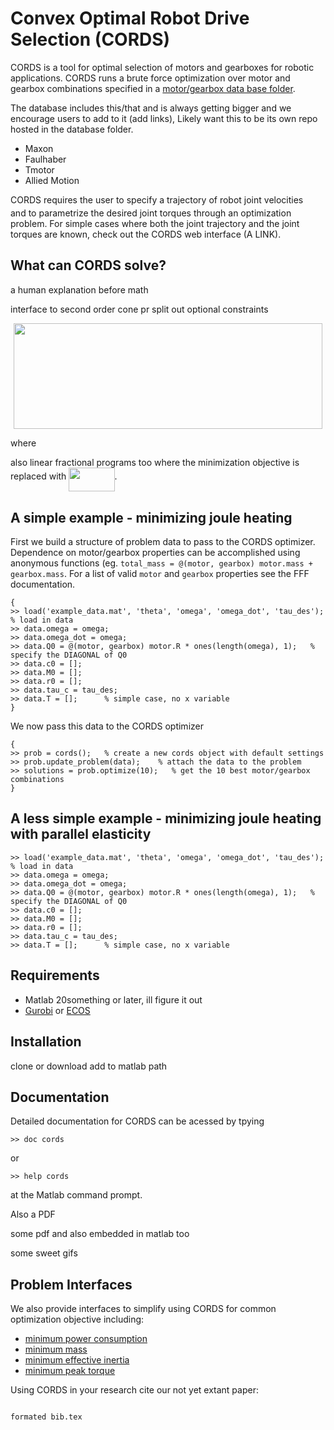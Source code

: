 # Convex Optimal Robot Drive Selection (CORDS)

CORDS is a tool for optimal selection of motors and gearboxes for robotic applications. CORDS runs a brute force optimization over motor and gearbox combinations specified in a [motor/gearbox data base folder](database). 

The database includes this/that and is always getting bigger and we encourage users to add to it (add links), Likely want this to be its own repo hosted in the database folder. 
* Maxon
* Faulhaber 
* Tmotor 
* Allied Motion 

CORDS requires the user to specify a trajectory of robot joint velocities <img src="/tex/ae4fb5973f393577570881fc24fc2054.svg?invert_in_darkmode&sanitize=true" align=middle width=10.82192594999999pt height=14.15524440000002pt/> and to parametrize the desired joint torques through an optimization problem. For simple cases where both the joint trajectory and the joint torques are known, check out the CORDS web interface (A LINK). 


## What can CORDS solve?  

a human explanation before math 

interface to second order cone pr
split out optional constraints 
<p align="center"><img src="/tex/8cfdd0167078b99ea4030af63d81e5f8.svg?invert_in_darkmode&sanitize=true" align=middle width=493.15692525000003pt height=169.57442534999998pt/></p>

where 

also linear fractional programs too where the minimization objective is replaced with <img src="/tex/19ffd9b9832df33f02b2d35e752c83c9.svg?invert_in_darkmode&sanitize=true" align=middle width=73.1978412pt height=37.92139230000001pt/>. 


## A simple example - minimizing joule heating 
First we build a structure of problem data to pass to the CORDS optimizer. Dependence on motor/gearbox properties can be accomplished using anonymous functions (eg. ``total_mass = @(motor, gearbox) motor.mass + gearbox.mass``. For a list of valid ``motor`` and ``gearbox`` properties see the FFF documentation. 
```
{
>> load('example_data.mat', 'theta', 'omega', 'omega_dot', 'tau_des');   % load in data
>> data.omega = omega;
>> data.omega_dot = omega; 
>> data.Q0 = @(motor, gearbox) motor.R * ones(length(omega), 1);   % specify the DIAGONAL of Q0
>> data.c0 = [];
>> data.M0 = [];
>> data.r0 = [];
>> data.tau_c = tau_des;
>> data.T = [];      % simple case, no x variable 
}
```
We now pass this data to the CORDS optimizer
```
{
>> prob = cords();   % create a new cords object with default settings  
>> prob.update_problem(data);    % attach the data to the problem
>> solutions = prob.optimize(10);   % get the 10 best motor/gearbox combinations 
}
```
## A less simple example - minimizing joule heating with parallel elasticity
```
>> load('example_data.mat', 'theta', 'omega', 'omega_dot', 'tau_des');   % load in data
>> data.omega = omega;
>> data.omega_dot = omega; 
>> data.Q0 = @(motor, gearbox) motor.R * ones(length(omega), 1);   % specify the DIAGONAL of Q0
>> data.c0 = [];
>> data.M0 = [];
>> data.r0 = [];
>> data.tau_c = tau_des;
>> data.T = [];      % simple case, no x variable 
```



## Requirements

* Matlab 20something or later, ill figure it out 
* [Gurobi](https://www.gurobi.com/academia/academic-program-and-licenses/) or [ECOS](https://github.com/embotech/ecos)


## Installation

clone or download 
add to matlab path 

## Documentation 

Detailed documentation for CORDS can be acessed by tpying
```
>> doc cords
```
or 
```
>> help cords
```
at the Matlab command prompt. 



Also a PDF

some pdf and also embedded in matlab too 

some sweet gifs 

## Problem Interfaces
We also provide interfaces to simplify using CORDS for common optimization objective including:
* [minimum power consumption](/src/interfaces/min_power_consumption.m)
* [minimum mass](/src/interfaces/min_mass.m)
* [minimum effective inertia](/src/interfaces/min_effective_inertia.m)
* [minimum peak torque](/src/interfaces/min_peak_torque.m)



Using CORDS in your research cite our not yet extant paper: 
```

formated bib.tex


```
